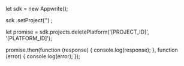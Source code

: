 let sdk = new Appwrite();

sdk
    .setProject('')
;

let promise = sdk.projects.deletePlatform('[PROJECT_ID]', '[PLATFORM_ID]');

promise.then(function (response) {
    console.log(response);
}, function (error) {
    console.log(error);
});